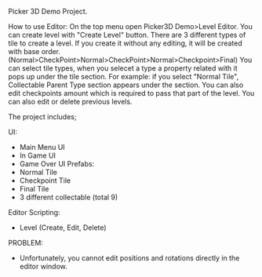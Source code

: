 Picker 3D Demo Project.

How to use Editor: On the top menu open Picker3D Demo>Level Editor. You can create level with "Create Level" button. There are 3 different types of tile to create a level. If you create it without any editing, it will be created with base order. (Normal>CheckPoint>Normal>CheckPoint>Normal>Checkpoint>Final)
You can select tile types, when you selecet a type a property related with it pops up under the tile section. For example: if you select "Normal Tile", Collectable Parent Type section appears under the section. You can also edit checkpoints amount which is required to pass that part of the level.
You can also edit or delete previous levels. 

The project includes;

UI:
- Main Menu UI
- In Game UI
- Game Over UI
Prefabs:
- Normal Tile
- Checkpoint Tile
- Final Tile
- 3 different collectable (total 9)

Editor Scripting:
- Level (Create, Edit, Delete)

PROBLEM:
- Unfortunately, you cannot edit positions and rotations directly in the editor window. 
